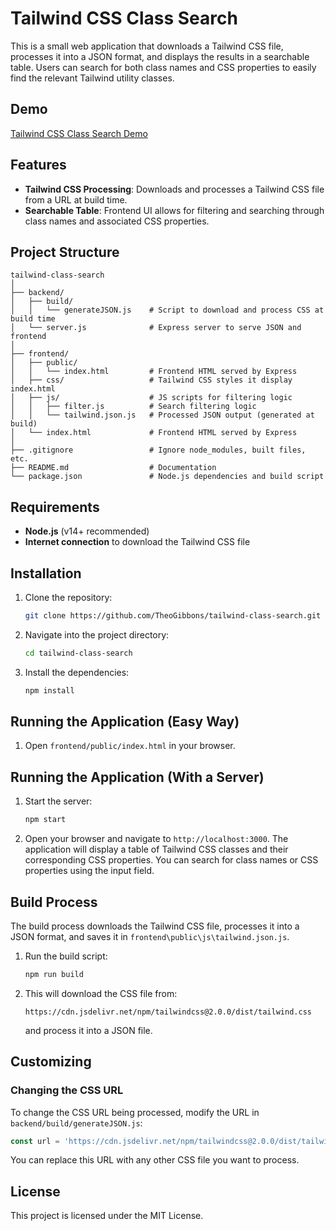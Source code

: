 # Tailwind CSS Class Search

This is a small web application that downloads a Tailwind CSS file, processes it into a JSON format, and displays the results in a searchable table. Users can search for both class names and CSS properties to easily find the relevant Tailwind utility classes.


## Demo
[Tailwind CSS Class Search Demo](https://theogibbons.github.io/tailwind-class-search/frontend/public/index.html)

## Features
- **Tailwind CSS Processing**: Downloads and processes a Tailwind CSS file from a URL at build time.
- **Searchable Table**: Frontend UI allows for filtering and searching through class names and associated CSS properties.

## Project Structure

```
tailwind-class-search
│
├── backend/                  
│   ├── build/
│   │   └── generateJSON.js    # Script to download and process CSS at build time
│   └── server.js              # Express server to serve JSON and frontend
│
├── frontend/
│   ├── public/
│   │   └── index.html         # Frontend HTML served by Express
│   ├── css/                   # Tailwind CSS styles it display index.html
│   ├── js/                    # JS scripts for filtering logic
│   │   ├── filter.js          # Search filtering logic
│   │   └── tailwind.json.js   # Processed JSON output (generated at build)
│   └── index.html             # Frontend HTML served by Express
│
├── .gitignore                 # Ignore node_modules, built files, etc.
├── README.md                  # Documentation
└── package.json               # Node.js dependencies and build script
```

## Requirements
- **Node.js** (v14+ recommended)
- **Internet connection** to download the Tailwind CSS file

## Installation

1. Clone the repository:
   ```bash
   git clone https://github.com/TheoGibbons/tailwind-class-search.git
   ```

2. Navigate into the project directory:
   ```bash
   cd tailwind-class-search
   ```

3. Install the dependencies:
   ```bash
   npm install
   ```

## Running the Application (Easy Way)

1. Open `frontend/public/index.html` in your browser.

## Running the Application (With a Server)

1. Start the server:
   ```bash
   npm start
   ```

2. Open your browser and navigate to `http://localhost:3000`. The application will display a table of Tailwind CSS classes and their corresponding CSS properties. You can search for class names or CSS properties using the input field.

## Build Process

The build process downloads the Tailwind CSS file, processes it into a JSON format, and saves it in `frontend\public\js\tailwind.json.js`.

1. Run the build script:
   ```bash
   npm run build
   ```

2. This will download the CSS file from:
   ```
   https://cdn.jsdelivr.net/npm/tailwindcss@2.0.0/dist/tailwind.css
   ```
   and process it into a JSON file.

## Customizing

### Changing the CSS URL

To change the CSS URL being processed, modify the URL in `backend/build/generateJSON.js`:

```javascript
const url = 'https://cdn.jsdelivr.net/npm/tailwindcss@2.0.0/dist/tailwind.css';
```

You can replace this URL with any other CSS file you want to process.

## License
This project is licensed under the MIT License.
